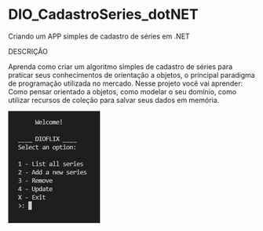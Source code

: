 # DIO_CadastroSeries_dotNET
Criando um APP simples de cadastro de séries em .NET

DESCRIÇÃO

Aprenda como criar um algoritmo simples de cadastro de séries para praticar seus conhecimentos de orientação a objetos, o principal paradigma de programação utilizada no mercado. Nesse projeto você vai aprender: Como pensar orientado a objetos, como modelar o seu domínio, como utilizar recursos de coleção para salvar seus dados em memória.

![Menu Banco](https://github.com/gusBernardi/DIO_CadastroSeries_dotNET/blob/main/menu.png)
